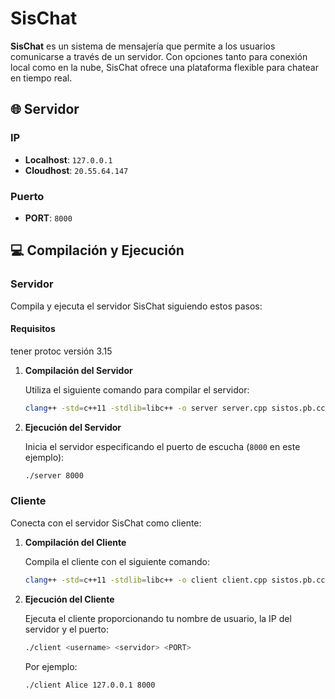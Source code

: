 # SisChat

**SisChat** es un sistema de mensajería que permite a los usuarios comunicarse a través de un servidor. Con opciones tanto para conexión local como en la nube, SisChat ofrece una plataforma flexible para chatear en tiempo real.

## 🌐 Servidor

### IP

- **Localhost**: `127.0.0.1`
- **Cloudhost**: `20.55.64.147`

### Puerto

- **PORT**: `8000`

## 💻 Compilación y Ejecución

### Servidor

Compila y ejecuta el servidor SisChat siguiendo estos pasos:

#### Requisitos 

tener protoc versión 3.15 

1. **Compilación del Servidor**

    Utiliza el siguiente comando para compilar el servidor:

    ```bash
    clang++ -std=c++11 -stdlib=libc++ -o server server.cpp sistos.pb.cc -pthread -I/usr/local/include -L/usr/local/lib -lprotobuf -lpthread
    ```

2. **Ejecución del Servidor**

    Inicia el servidor especificando el puerto de escucha (`8000` en este ejemplo):

    ```bash
    ./server 8000
    ```

### Cliente

Conecta con el servidor SisChat como cliente:

1. **Compilación del Cliente**

    Compila el cliente con el siguiente comando:

    ```bash
    clang++ -std=c++11 -stdlib=libc++ -o client client.cpp sistos.pb.cc -pthread -I/usr/local/include -L/usr/local/lib -lprotobuf -lpthread
    ```

2. **Ejecución del Cliente**

    Ejecuta el cliente proporcionando tu nombre de usuario, la IP del servidor y el puerto:

    ```bash
    ./client <username> <servidor> <PORT>
    ```

    Por ejemplo:

    ```bash
    ./client Alice 127.0.0.1 8000
    ```
